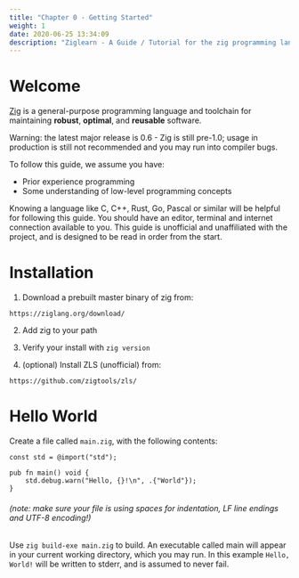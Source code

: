 ```yaml
---
title: "Chapter 0 - Getting Started"
weight: 1
date: 2020-06-25 13:34:09
description: "Ziglearn - A Guide / Tutorial for the zig programming language. Install and get started with ziglang here."
---
```


# Welcome

[Zig](https://ziglang.org) is a general-purpose programming language and toolchain for maintaining __robust__, __optimal__, and __reusable__ software. 

Warning: the latest major release is 0.6 - Zig is still pre-1.0; usage in production is still not recommended and you may run into compiler bugs.

To follow this guide, we assume you have:
   * Prior experience programming
   * Some understanding of low-level programming concepts

Knowing a language like C, C++, Rust, Go, Pascal or similar will be helpful for following this guide. You should have an editor, terminal and internet connection available to you. This guide is unofficial and unaffiliated with the project, and is designed to be read in order from the start.

# Installation

1.  Download a prebuilt master binary of zig from:
```
https://ziglang.org/download/
```

2. Add zig to your path

3. Verify your install with `zig version`

4. (optional) Install ZLS (unofficial) from:
```
https://github.com/zigtools/zls/
```

# Hello World

Create a file called `main.zig`, with the following contents:

```zig
const std = @import("std");

pub fn main() void {
    std.debug.warn("Hello, {}!\n", .{"World"});
}
```
###### (note: make sure your file is using spaces for indentation, LF line endings and UTF-8 encoding!)

Use `zig build-exe main.zig` to build. An executable called main will appear in your current working directory, which you may run. In this example `Hello, World!` will be written to stderr, and is assumed to never fail.